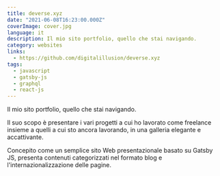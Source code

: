 ```yaml
---
title: deverse.xyz
date: "2021-06-08T16:23:00.000Z"
coverImage: cover.jpg
language: it
description: Il mio sito portfolio, quello che stai navigando.
category: websites
links:
  - https://github.com/digitalillusion/deverse.xyz
tags:
  - javascript
  - gatsby-js
  - graphql
  - react-js
---
```


Il mio sito portfolio, quello che stai navigando.

Il suo scopo è presentare i vari progetti a cui ho lavorato come freelance insieme a quelli a cui sto ancora lavorando, in una galleria elegante e accattivante.

Concepito come un semplice sito Web presentazionale basato su Gatsby JS, presenta contenuti categorizzati nel formato blog e l'internazionalizzazione delle pagine. 